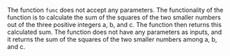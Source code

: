 The function `func` does not accept any parameters. The functionality of the function is to calculate the sum of the squares of the two smaller numbers out of the three positive integers a, b, and c. The function then returns this calculated sum. The function does not have any parameters as inputs, and it returns the sum of the squares of the two smaller numbers among a, b, and c.